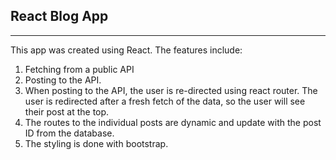 ## React Blog App
-----
This app was created using React.  The features include:
1. Fetching from a public API
2. Posting to the API.
3. When posting to the API, the user is re-directed using react router.  The user is redirected after a fresh fetch of the data, so the user will see their post at the top.
4. The routes to the individual posts are dynamic and update with the post ID from the database.
5. The styling is done with bootstrap.
